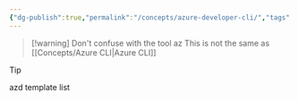 ```yaml
---
{"dg-publish":true,"permalink":"/concepts/azure-developer-cli/","tags":["concept/SRE/cloud/azure","review","tool"]}
---
```



> [!warning] Don't confuse with the tool az
> This is not the same as [[Concepts/Azure CLI\|Azure CLI]]


> [!tip] 
>   azd template list
